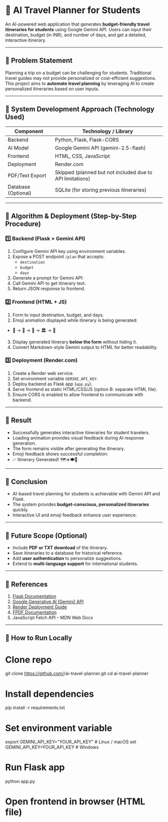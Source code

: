 # 🎒 AI Travel Planner for Students

An AI-powered web application that generates **budget-friendly travel itineraries for students** using Google Gemini API. Users can input their destination, budget (in INR), and number of days, and get a detailed, interactive itinerary.

---

## 🔹 Problem Statement

Planning a trip on a budget can be challenging for students. Traditional travel guides may not provide personalized or cost-efficient suggestions. This project aims to **automate travel planning** by leveraging AI to create personalized itineraries based on user inputs.

---

## 🔹 System Development Approach (Technology Used)

| Component | Technology / Library |
|-----------|--------------------|
| Backend | Python, Flask, Flask-CORS |
| AI Model | Google Gemini API (gemini-2.5-flash) |
| Frontend | HTML, CSS, JavaScript |
| Deployment | Render.com |
| PDF/Text Export | Skipped (planned but not included due to API limitations) |
| Database (Optional) | SQLite (for storing previous itineraries) |

---

## 🔹 Algorithm & Deployment (Step-by-Step Procedure)

### 1️⃣ Backend (Flask + Gemini API)
1. Configure Gemini API key using environment variables.
2. Expose a POST endpoint `/plan` that accepts:
   - `destination`
   - `budget`
   - `days`
3. Generate a prompt for Gemini API:
4. Call Gemini API to get itinerary text.
5. Return JSON response to frontend.

### 2️⃣ Frontend (HTML + JS)
1. Form to input destination, budget, and days.
2. Emoji animation displayed while itinerary is being generated:
- 👕 → 🎒 → 🚌 → 🏛️ → 🍕
3. Display generated itinerary **below the form** without hiding it.
4. Convert Markdown-style Gemini output to HTML for better readability.

### 3️⃣ Deployment (Render.com)
1. Create a Render web service.
2. Set environment variable `GEMINI_API_KEY`.
3. Deploy backend as Flask app (`app.py`).
4. Serve frontend as static HTML/CSS/JS (option B: separate HTML file).
5. Ensure CORS is enabled to allow frontend to communicate with backend.

---

## 🔹 Result

- Successfully generates interactive itineraries for student travelers.
- Loading animation provides visual feedback during AI response generation.
- The form remains visible after generating the itinerary.
- Emoji feedback shows successful completion:
- ✅ Itinerary Generated! 🗺️✈️🍽️🏨

---

## 🔹 Conclusion

- AI-based travel planning for students is achievable with Gemini API and Flask.
- The system provides **budget-conscious, personalized itineraries** quickly.
- Interactive UI and emoji feedback enhance user experience.

---

## 🔹 Future Scope (Optional)

- Include **PDF or TXT download** of the itinerary.
- Save itineraries to a database for historical reference.
- Add **user authentication** to personalize suggestions.
- Extend to **multi-language support** for international students.

---

## 🔹 References

1. [Flask Documentation](https://flask.palletsprojects.com/)
2. [Google Generative AI (Gemini) API](https://developers.generativeai.google/)
3. [Render Deployment Guide](https://render.com/docs)
4. [FPDF Documentation](https://pyfpdf.github.io/fpdf2/)
5. JavaScript Fetch API – MDN Web Docs

---

## 🔹 How to Run Locally
# Clone repo
git clone https://github.com/<your-username>/ai-travel-planner.git
cd ai-travel-planner

# Install dependencies
pip install -r requirements.txt

# Set environment variable
export GEMINI_API_KEY="YOUR_API_KEY"  # Linux / macOS
set GEMINI_API_KEY=YOUR_API_KEY       # Windows

# Run Flask app
python app.py

# Open frontend in browser (HTML file)
